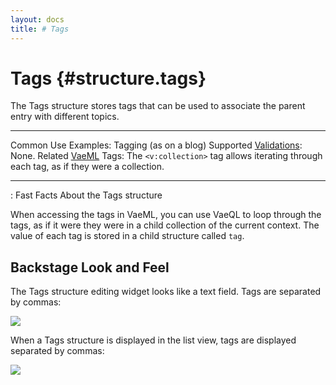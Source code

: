 ```yaml
---
layout: docs
title: # Tags
---
```


# Tags {#structure.tags}

The Tags structure stores tags that can be used to associate the parent
entry with different topics.

  ---------------------------------------- -------------------------------------------------------------------------------------------
  Common Use Examples:                     Tagging (as on a blog)
  Supported [Validations](#validations):   None.
  Related [VaeML](#vaeml) Tags:            The `<v:collection>` tag allows iterating through each tag, as if they were a collection.
  ---------------------------------------- -------------------------------------------------------------------------------------------

  : Fast Facts About the Tags structure

When accessing the tags in VaeML, you can use VaeQL to loop through the
tags, as if it were they were in a child collection of the current
context. The value of each tag is stored in a child structure called
`tag`.

## Backstage Look and Feel

The Tags structure editing widget looks like a text field. Tags are
separated by commas:

![](assets/images/screenshots/content_management/text_structure.png)

When a Tags structure is displayed in the list view, tags are displayed
separated by commas:

![](assets/images/screenshots/content_management/text_structure_listview.png)
